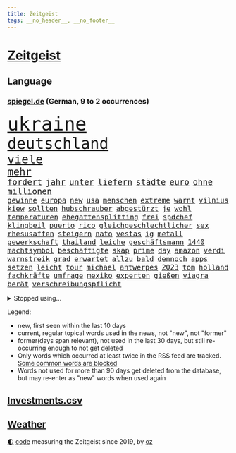 ```yaml
---
title: Zeitgeist
tags: __no_header__, __no_footer__
---
```


# [Zeitgeist](https://oliz.io/zeitgeist/)

## Language

<h3><a href="https://www.spiegel.de" target="_blank">spiegel.de</a> (German, 9 to 2 occurrences)</h3>
<p style="font-family:monospace">
<span style="font-size:32pt"><a href="news_links.html#ukraine" class="current">ukraine</a></span>
<br>
<span style="font-size:26pt"><a href="news_links.html#deutschland" class="current">deutschland</a></span>
<br>
<span style="font-size:20pt"><a href="news_links.html#viele" class="current">viele</a></span>
<br>
<span style="font-size:17pt"><a href="news_links.html#mehr" class="current">mehr</a></span>
<br>
<span style="font-size:14pt"><a href="news_links.html#fordert" class="current">fordert</a></span>
<span style="font-size:14pt"><a href="news_links.html#jahr" class="current">jahr</a></span>
<span style="font-size:14pt"><a href="news_links.html#unter" class="current">unter</a></span>
<span style="font-size:14pt"><a href="news_links.html#liefern" class="current">liefern</a></span>
<span style="font-size:14pt"><a href="news_links.html#städte" class="current">städte</a></span>
<span style="font-size:14pt"><a href="news_links.html#euro" class="current">euro</a></span>
<span style="font-size:14pt"><a href="news_links.html#ohne" class="current">ohne</a></span>
<span style="font-size:14pt"><a href="news_links.html#millionen" class="current">millionen</a></span>
<br>
<span style="font-size:12pt"><a href="news_links.html#gewinne" class="current">gewinne</a></span>
<span style="font-size:12pt"><a href="news_links.html#europa" class="current">europa</a></span>
<span style="font-size:12pt"><a href="news_links.html#new" class="current">new</a></span>
<span style="font-size:12pt"><a href="news_links.html#usa" class="current">usa</a></span>
<span style="font-size:12pt"><a href="news_links.html#menschen" class="current">menschen</a></span>
<span style="font-size:12pt"><a href="news_links.html#extreme" class="current">extreme</a></span>
<span style="font-size:12pt"><a href="news_links.html#warnt" class="current">warnt</a></span>
<span style="font-size:12pt"><a href="news_links.html#vilnius" class="current">vilnius</a></span>
<span style="font-size:12pt"><a href="news_links.html#kiew" class="current">kiew</a></span>
<span style="font-size:12pt"><a href="news_links.html#sollten" class="current">sollten</a></span>
<span style="font-size:12pt"><a href="news_links.html#hubschrauber" class="current">hubschrauber</a></span>
<span style="font-size:12pt"><a href="news_links.html#abgestürzt" class="current">abgestürzt</a></span>
<span style="font-size:12pt"><a href="news_links.html#je" class="current">je</a></span>
<span style="font-size:12pt"><a href="news_links.html#wohl" class="current">wohl</a></span>
<span style="font-size:12pt"><a href="news_links.html#temperaturen" class="current">temperaturen</a></span>
<span style="font-size:12pt"><a href="news_links.html#ehegattensplitting" class="new">ehegattensplitting</a></span>
<span style="font-size:12pt"><a href="news_links.html#frei" class="current">frei</a></span>
<span style="font-size:12pt"><a href="news_links.html#spdchef" class="new">spdchef</a></span>
<span style="font-size:12pt"><a href="news_links.html#klingbeil" class="new">klingbeil</a></span>
<span style="font-size:12pt"><a href="news_links.html#puerto" class="new">puerto</a></span>
<span style="font-size:12pt"><a href="news_links.html#rico" class="current">rico</a></span>
<span style="font-size:12pt"><a href="news_links.html#gleichgeschlechtlicher" class="new">gleichgeschlechtlicher</a></span>
<span style="font-size:12pt"><a href="news_links.html#sex" class="current">sex</a></span>
<span style="font-size:12pt"><a href="news_links.html#rhesusaffen" class="new">rhesusaffen</a></span>
<span style="font-size:12pt"><a href="news_links.html#steigern" class="current">steigern</a></span>
<span style="font-size:12pt"><a href="news_links.html#nato" class="current">nato</a></span>
<span style="font-size:12pt"><a href="news_links.html#vestas" class="new">vestas</a></span>
<span style="font-size:12pt"><a href="news_links.html#ig" class="current">ig</a></span>
<span style="font-size:12pt"><a href="news_links.html#metall" class="current">metall</a></span>
<span style="font-size:12pt"><a href="news_links.html#gewerkschaft" class="current">gewerkschaft</a></span>
<span style="font-size:12pt"><a href="news_links.html#thailand" class="current">thailand</a></span>
<span style="font-size:12pt"><a href="news_links.html#leiche" class="current">leiche</a></span>
<span style="font-size:12pt"><a href="news_links.html#geschäftsmann" class="current">geschäftsmann</a></span>
<span style="font-size:12pt"><a href="news_links.html#1440" class="new">1440</a></span>
<span style="font-size:12pt"><a href="news_links.html#machtsymbol" class="new">machtsymbol</a></span>
<span style="font-size:12pt"><a href="news_links.html#beschäftigte" class="current">beschäftigte</a></span>
<span style="font-size:12pt"><a href="news_links.html#skap" class="new">skap</a></span>
<span style="font-size:12pt"><a href="news_links.html#prime" class="current">prime</a></span>
<span style="font-size:12pt"><a href="news_links.html#day" class="current">day</a></span>
<span style="font-size:12pt"><a href="news_links.html#amazon" class="current">amazon</a></span>
<span style="font-size:12pt"><a href="news_links.html#verdi" class="current">verdi</a></span>
<span style="font-size:12pt"><a href="news_links.html#warnstreik" class="current">warnstreik</a></span>
<span style="font-size:12pt"><a href="news_links.html#grad" class="current">grad</a></span>
<span style="font-size:12pt"><a href="news_links.html#erwartet" class="current">erwartet</a></span>
<span style="font-size:12pt"><a href="news_links.html#allzu" class="current">allzu</a></span>
<span style="font-size:12pt"><a href="news_links.html#bald" class="current">bald</a></span>
<span style="font-size:12pt"><a href="news_links.html#dennoch" class="current">dennoch</a></span>
<span style="font-size:12pt"><a href="news_links.html#apps" class="current">apps</a></span>
<span style="font-size:12pt"><a href="news_links.html#setzen" class="current">setzen</a></span>
<span style="font-size:12pt"><a href="news_links.html#leicht" class="current">leicht</a></span>
<span style="font-size:12pt"><a href="news_links.html#tour" class="current">tour</a></span>
<span style="font-size:12pt"><a href="news_links.html#michael" class="current">michael</a></span>
<span style="font-size:12pt"><a href="news_links.html#antwerpes" class="new">antwerpes</a></span>
<span style="font-size:12pt"><a href="news_links.html#2023" class="current">2023</a></span>
<span style="font-size:12pt"><a href="news_links.html#tom" class="current">tom</a></span>
<span style="font-size:12pt"><a href="news_links.html#holland" class="current">holland</a></span>
<span style="font-size:12pt"><a href="news_links.html#fachkräfte" class="current">fachkräfte</a></span>
<span style="font-size:12pt"><a href="news_links.html#umfrage" class="current">umfrage</a></span>
<span style="font-size:12pt"><a href="news_links.html#mexiko" class="current">mexiko</a></span>
<span style="font-size:12pt"><a href="news_links.html#experten" class="current">experten</a></span>
<span style="font-size:12pt"><a href="news_links.html#gießen" class="current">gießen</a></span>
<span style="font-size:12pt"><a href="news_links.html#viagra" class="new">viagra</a></span>
<span style="font-size:12pt"><a href="news_links.html#berät" class="current">berät</a></span>
<span style="font-size:12pt"><a href="news_links.html#verschreibungspflicht" class="new">verschreibungspflicht</a></span>
</p>
<details>
<summary>Stopped using...</summary>
<p class="former" style="font-size:12pt">
bitte(991) kündigen(991) positiv(991) rasant(991) brutale(990) entlastet(990) fbi(990) rote(990) behandlung(989) daraufhin(989) erholung(989) gesamte(989) märz(989) strafen(989) beweisen(988) einiges(988) führerschein(988) gestohlen(988) hsv(988) müller(988) usregierung(988) eingereicht(987) verschärfen(987) österreichische(987) 33(986) durchsucht(986) klimaneutral(986) manchen(986) mancherorts(986) präsentieren(986) sebastian(986) unabhängigkeit(986) vs(986) englische(985) figur(985) halben(985) richten(985) schicksal(985) geholt(984) kämpfte(984) künftigen(984) premierminister(984) provinz(984) west(984) wettbewerb(984) überwinden(984) bitten(983) dementiert(983) falls(983) frankfurter(983) herbert(983) literatur(983) schauspielerin(983) träumen(983) vorsitzenden(983) wolfgang(983) wählen(983) aufruf(982) botschaften(982) breitet(982) forderungen(982) phase(982) präsidentschaftswahl(982) schnee(982) weltwirtschaft(982) australische(981) tore(981) wochenlang(981) wohnhaus(981) allianz(980) bull(980) fliehen(980) klären(980) red(980) 50000(979) geklärt(979) miteinander(979) passen(979) weltweite(979) hölle(978) kochinstitut(978) kreis(978) vorsprung(978) vorübergehend(978) bilden(977) lüge(977) schien(977) schlimmste(977) anschließend(976) freilassung(976) richtet(976) schnellen(976) dar(975) langen(975) unterstützer(975) distanz(974) beleidigt(973) börse(973) sitzen(973) stadion(973) beschuldigt(972) bezahlen(972) half(972) klimapolitik(972) weite(972) ägypten(972) fit(971) pflicht(970) vorstellen(970) näher(969) patient(969) rettete(969) zurückgegangen(969) bande(968) betrifft(967) kinos(967) spektakuläre(967) februar(966) aufhalten(964) entschuldigung(964) führenden(963) gang(963) sichert(963) auflagen(961) enorme(960) whatsapp(960) training(959) unterschrieben(959) chats(958) museum(958) nasa(958) schießen(958) entscheidet(956) erstochen(955) möglichkeiten(953) kindheit(952) liberalen(942) startup(941) kontert(936) nächstes(932) drohne(931) höheres(887) fotografiert(876) vormarsch(859) notstand(841) medaille(838) strecken(827) happy(824) verlag(793) unfälle(771) lediglich(766) spiegelreporter(749) sammelt(736) veröffentlichung(721) grundsätzlich(715) verbunden(707) superstars(695) fossilen(690) kollision(685) expertin(681) erkrankte(678) analysten(676) nachspielzeit(676) erhofft(671) löschen(671) musks(670) alternative(669) zurückziehen(668) king(658) überraschende(658) gefiel(647) wachsende(646) gleichen(639) boss(634) dokumentiert(633) schränkt(626) minus(625) station(624) demo(623) rauswurf(620) ampelregierung(617) zurückgezogen(612) volksverhetzung(609) spürbar(608) studenten(607) 74(605) euländer(597) versuche(594) gestört(589) nutzung(587) stadtteil(587) gestiegene(581) königreich(580) schärfere(580) zehnjähriger(580) historischer(574) einfacher(571) museen(569) aktivistinnen(567) taucht(566) ärztin(563) aussetzen(557) möchten(553) verkündete(534) influencerin(533) asien(532) kitas(532) krebs(526) kahn(525) ring(525) match(524) spielern(524) royal(512) fehlverhalten(503) flughäfen(501) marc(495) verantwortlichen(495) versagen(491) verspätungen(491) rené(488) stammen(487) abgeschafft(485) 19jährige(483) indischen(477) gefolgt(476) terror(476) abtreibungen(475) baustelle(467) kriegszeiten(464) schmerzen(464) kriegsverbrechen(463) drücken(459) finnische(458) kasse(456) ansturm(443) herrschte(440) arbeitslosigkeit(438) tatverdächtiger(434) haare(432) übergriffen(416) versöhnung(414) abgeschaltet(412) ankara(412) franzosen(411) enkel(409) erfurt(408) jubel(406) rüsten(406) empfohlen(399) computer(397) europaparlament(397) unterlagen(397) wehrte(395) außergewöhnlichen(393) brennende(393) gelobt(393) vereidigt(392) ernannt(391) waggons(391) hadert(388) verheerend(383) panne(382) empfehlungen(380) tempel(380) irgendwann(376) therapien(376) wohnmobil(375) jimmy(373) youtube(373) senegal(372) osnabrück(371) drin(370) gegenwart(369) plädieren(368) finanzen(367) attraktiver(363) energieversorger(361) lena(361) schrumpfen(361) demenz(360) instrument(360) großaufgebot(358) bewusstsein(354) verzeichnet(353) deutsch(352) entfernen(350) islamisten(350) entschuldigen(349) anruf(348) folgten(348) barrikaden(347) usmilitär(347) kontroversen(346) medizinische(346) bemühungen(343) major(341) innenstadt(333) eingestürzt(331) linien(331) seltsam(331) drehten(330) tim(330) haftstrafen(329) schönheitsideale(328) brandt(326) erstaunliche(324) korrekt(324) untergrund(324) zugverkehr(324) farce(323) schlimmeres(323) auszusetzen(319) quatsch(318) schied(318) komplikationen(317) beleidigungen(314) verschärfung(309) grab(307) haken(305) spurensuche(305) bellingham(304) jude(304) stromausfälle(303) verurteilter(303) größeres(302) bauch(297) auseinander(292) benko(292) brisante(292) erzielte(292) granaten(292) zurückkehren(291) angriffskriegs(290) erzeugt(290) skizziert(290) engen(287) kanadischen(287) flüchtlingsunterkunft(286) gratis(286) kriminalität(283) beobachter(278) umgekehrt(277) drohung(276) emissionen(276) bulgarien(275) francisco(275) abermals(274) ausgenutzt(274) einsamkeit(274) indiens(274) kinderpornografie(274) rückblick(274) branchen(272) fa(272) schafften(272) eingriff(270) dokumentieren(269) legendär(269) militärexperte(269) persönlichen(268) spiegelrecherche(268) grenzgebiet(266) nachweisen(266) brutalität(263) asyl(262) floridas(262) nebel(262) gerichtet(261) zitiert(260) überraschte(257) elbphilharmonie(256) männliche(256) dahintersteckt(255) hit(255) wiebke(253) kopftuch(252) parolen(251) stießen(250) leukämie(248) anerkannt(246) ernennt(246) 23jährige(245) gefangenen(245) schwarzer(245) tatortvote(245) chaotische(244) finanzmärkte(244) dichter(243) 49euroticket(241) neuheiten(240) operiert(240) geliebten(239) taucher(239) gary(238) wwf(236) gegessen(233) gewehrt(233) mine(233) sam(233) ausverkauft(231) überzeugte(230) aufsichtsrat(228) spacex(228) journalistenverband(226) gleise(225) gesprengt(224) mächte(223) weltcup(223) umso(221) usfirma(221) düstere(218) renner(218) aufgebaut(217) fieber(217) wirtschaftliche(217) as(216) basf(216) erlebnisse(216) bewirken(215) blockaden(215) serben(215) freiheitsstrafen(213) geheim(213) grenzregion(213) wahlniederlage(212) 14jähriger(211) einstige(211) enttarnt(211) überfahrt(211) berühmteste(210) roland(208) unterbringung(208) ibizaaffäre(206) hill(205) melbourne(204) pence(204) verlorenen(204) güterzug(203) technologien(203) 1991(202) saarlouis(202) abwehr(201) infos(201) vermeldet(201) 47(199) fotograf(199) schiebt(199) organisatoren(198) asiatische(197) familiennewsletter(197) tvmoderatorin(197) satt(196) unterzogen(195) berühmter(194) besitzen(194) geringen(194) check(193) indigene(193) tennisspieler(193) verarbeiten(193) verwandte(193) arbeitsplätze(191) parkplatz(191) berufsaussichten(189) cook(189) what(189) charts(188) darm(187) eroller(187) fachkräften(187) überstanden(187) meinungen(186) terrorisiert(186) tourismus(185) immobilie(184) biontech(183) wiegelt(183) dreier(182) grand(182) schulsystem(182) faschisten(181) barrel(180) unglaublich(180) spender(179) änderung(179) grundlegenden(178) kopiert(178) mexikos(178) pedro(178) verbraucht(178) unicef(176) freigelassen(175) gefälschten(175) umstrittenes(175) benötigte(174) jener(174) verdreifacht(174) stärkeren(173) ladung(171) nachgegeben(171) krankenstand(170) stücke(170) blutige(168) eughurteil(168) guardian(168) liefen(168) luftverschmutzung(168) panzern(168) satellitenbild(168) mehrjährigen(167) überflüssig(167) bibel(165) eroberung(165) rüstet(165) komplizierten(164) normale(164) oberhaupt(164) oppositionspolitiker(163) hilfsorganisation(162) unpünktlich(162) einträge(161) zlatan(161) gestaltet(160) kreativer(160) shows(160) ausbreitung(159) ostküste(158) eingestiegen(157) rivale(157) schwinden(157) selbstverständnis(157) financial(155) grünenchefin(155) ricarda(155) zirkus(155) meistern(154) alcaraz(153) bakterien(153) springer(153) antisemitischer(152) umweltschutz(152) messe(151) office(151) zukommen(151) outfits(150) 270(147) vorgeschmack(147) erkannt(145) krebsdiagnose(145) openai(145) dfl(144) rock(144) zubehör(144) beschleunigt(143) hadern(143) immobilienbesitzer(143) menschlichen(143) gezielte(141) günstigen(141) sätze(141) ingenieur(140) km/h(140) rechtsaußen(140) schleswigholsteins(140) positives(139) wiederzufinden(139) pamela(138) schweres(138) vierteljahrhundert(138) zögern(137) dame(136) erforschen(136) schöner(136) tarifverhandlungen(136) anklagen(135) genre(135) umfassenden(135) auszeichnungen(134) baltikum(133) jubiläum(132) laufbahn(132) rechtfertigen(132) spö(132) gesetzlichen(130) hafencity(130) zutiefst(130) parteispitze(129) republica(129) vizepräsidenten(129) aussetzung(128) zuckerberg(128) bluttat(127) lautstark(127) toll(127) ukrainern(127) unterbinden(126) dammbruch(125) jährt(125) wiederaufnahme(125) asylverfahren(124) mysteriöser(124) robertson(124) influencer(123) oberleitung(123) college(122) leiterin(122) milliardärs(122) hinspiel(121) nachbarschaft(121) sparsamer(121) stil(121) zerschlagung(121) erholt(120) kampfjetlieferungen(120) müttern(120) wassermassen(120) zurückhaltend(120) klum(119) mount(119) fußballliga(118) usaußenministerium(118) zombies(118) beurteilen(117) flugobjekte(117) ham(117) indigenen(117) politikwissenschaftler(117) bedecken(116) bemerkenswerte(116) rendiwagner(116) anschlüsse(115) baldige(115) diäten(115) mangelhafter(115) sicherheitsexpertin(115) verlegen(114) aufschluss(113) grenzschutz(113) kommentare(113) spiegelrecherchen(113) bunker(112) profifußballer(112) sanfter(112) ukrainischem(112) überwachungskameras(112) angestellter(111) arbeitsgericht(111) gala(111) bildungsministerin(110) heidi(110) konkreten(110) weitreichenden(110) ernsten(109) verrat(108) großmächte(107) nützt(107) studiert(107) weitergegeben(107) alassad(106) baschar(106) eure(106) influencerinnen(106) 15jährigen(105) elite(105) south(105) grünenvorsitzende(104) wochenbeginn(104) ankommen(103) eingeräumt(103) hilflos(103) hinweg(103) waters(103) einkaufen(102) grubenunglück(102) fulda(101) suspendierung(101) 101(100) großmacht(100) höcke(100) erinnerungsstücke(99) schulkinder(99) superreichen(99) weltgrößte(99) auszählung(98) axel(98) begangen(98) gestresst(98) werkzeug(98) iea(97) vermischt(97) optionen(96) 55jährige(95) alabama(95) mutterkonzern(95) schalker(95) pokalfinale(94) vergiftung(94) begünstigt(93) ostseepipelines(93) hochamt(92) satellitendaten(92) schieben(92) umzugehen(92) bausparvertrag(91) dnaanalyse(91) horrende(91) nationalisten(91) roller(91) stundenweise(91) aktie(90) dreißigerjahren(90) energieexpertin(90) erfasste(90) kalkül(90) kümmert(90) lübeck(90) strahlt(90) beschreiben(89) from(89) genres(89) konstante(89) linkenikone(89) 35jähriger(88) 39jährige(88) aneinandergeraten(88) badum(88) bahnstrecke(88) durchsuchte(88) kindheitserinnerungen(88) arschloch(87) besorgnis(87) herausgabe(87) pumpt(87) wasserwerfer(87) zeitnah(87) doskozil(86) entwickelte(86) kopfschütteln(86) losgehen(86) pfizer(86) prowestliche(86) betrunkener(85) datenbrille(85) krach(85) neonazis(85) normaler(85) regionale(85) schwimmbecken(85) wiederum(85) arminia(84) aufgeklärt(84) befehle(84) hirnforschung(84) rechtecks(84) regierungssprecher(84) unregelmäßigkeiten(84) unverzüglich(84) usbanken(84) vision(84) ausschreibung(83) aussteigt(83) einwände(83) hitchcock(83) linkspartei(83) minderheitsregierung(83) straftat(83) außergewöhnliche(82) bewertungen(82) leber(82) angeregt(81) erdöl(81) kettenreaktion(81) kompetenzen(81) linksextremen(81) schlagersänger(81) umweltministerium(81) unokinderhilfswerk(81) abhängiger(80) gesten(80) unfassbare(80) wiegen(80) geschwindigkeitsrekord(79) großmanöver(79) letztlich(79) psychiatrischen(79) sackgasse(79) 111(78) brachten(78) fehlern(78) fluggesellschaften(78) fluggäste(78) ibrahimović(78) milizionäre(78) monopol(78) musikbranche(78) paragrafen(78) tätern(78) anwalts(77) astronomie(77) behaupten(77) lobte(77) revolutionär(77) spiegeltalk(77) western(77) ängsten(77) doppelmoral(76) dorsten(76) dringt(76) erzbistums(76) fußballverband(76) jammert(76) milliardengeschäft(76) sultan(76) tiny(76) barça(75) grönemeyer(75) rebelliert(75) umsteigen(75) usbörsenaufsicht(75) zentrales(75) boomt(74) flüssiggasterminals(74) höhenflug(74) list(74) mitmachen(74) modi(74) taiwans(74) haftbefehle(73) kopfverletzungen(73) lockern(73) indopazifik(72) verwickelt(72) vorübergehenden(72) getrennte(71) hexenjagd(71) kontakten(71) maxim(71) pauschales(71) schränkte(71) schwankt(71) späteren(71) tauben(71) torjägerin(71) aggression(70) dreh(70) follower(70) gespalten(70) klos(70) lippen(70) oberhand(70) erdogan(69) fernzüge(69) fotoprojekt(69) kinderärzte(69) präsidentschaftswahlen(69) schwachstelle(69) waage(69) abflug(68) eilantrag(68) kleinflugzeug(68) konrad(68) lautet(68) mittendrin(68) stur(68) twitters(68) ag(67) artemis(67) eisfrei(67) heizwende(67) pragmatismus(67) assange(66) hamill(66) prärie(66) schlafmodus(66) skywalker(66) tickets(66) argumenten(65) aufschwung(65) auszubildende(65) blogger(65) fertigstellung(65) großfamilien(65) antrat(64) aufregend(64) besteigen(64) beweis(64) cnn(64) fußballweltmeister(64) heimatstadt(64) manta(64) pellets(64) til(64) vorpommern(64) wolfsburger(64) zwoter(64) bezwingt(63) erwartete(63) erzkonservative(63) hirnverletzungen(63) linksextremismusprozess(63) oberdorf(63) ruhige(63) schwelt(63) taschenbuch(63) umgekippte(63) werbegesicht(63) überlegungen(63) abgewendet(62) anrufen(62) bachmutfront(62) erneuern(62) samuel(62) ties(62) windige(62) 1945(61) niedrigen(61) schlechtes(61) staatspleite(61) usbehörden(61) boulevardmedien(60) haushaltsbuch(60) hoeneß(60) kolo(60) mailänder(60) moderna(60) muani(60) personalien(60) randal(60) religion(60) übernähme(60) depp(59) forsberg(59) färbt(59) kostümen(59) lebenszeichen(59) mitschnitt(59) sterbende(59) verzehrt(59) enkeltrick(58) golfwelt(58) jobverlust(58) landeten(58) nationalkonservative(58) sprengung(58) auszurichten(57) energieberater(57) motorradfahrer(57) renommierter(57) chaotisch(56) fisch(56) joggers(56) schäfer(56) raketenbeschuss(55) rauchwolken(55) regnen(55) rekordzahl(55) befand(54) eingeschlagen(54) friede(54) schwerwiegenden(54) bauwerk(53) blühen(53) dárdai(53) exbildchefredakteur(53) kanzlei(53) kleinem(53) pál(53) river(53) dir(52) erfuhr(52) erhitzt(52) gemüter(52) großoffensive(52) haufen(52) pfeiler(52) schmerzmittel(52) bots(51) christie(51) diskriminierenden(51) erstem(51) göttlichen(51) klimafragen(51) lokaler(51) nebentätigkeiten(51) protestwelle(51) verzerrt(51) analyst(50) biller(50) eindringlich(50) kiunternehmen(50) riad(50) spottet(50) kannibale(49) mandanten(49) shangfu(49) streikwelle(49) gegnerinnen(48) kleinkinder(48) marge(48) matchbälle(48) nelles(48) tarif(48) imperium(47) abfedern(46) arktis(46) behauptungen(46) belgorod(46) ebene(46) erging(46) girl(46) koffern(46) lebensmittelhersteller(46) lgbtq(46) mantel(46) oberpfalz(46) tvansprache(46) waldbränden(46) einschüchtern(45) lied(45) tieferen(45) türkeiwahl(45) auskommen(44) erstatten(44) gleicher(44) königsfamilie(44) mitarbeitenden(44) plastikmüll(44) statistisches(44) unübersichtlich(44) wasserstand(44) annahm(43) betreibern(43) cumexuntersuchungsausschuss(43) europapokal(43) feine(43) landung(43) starlink(43) wohlwollend(43) 118(42) 5gausbau(42) besiegte(42) energieagentur(42) evakuierung(42) gaye(42) geregelt(42) körperteile(42) mathe(42) uli(42) effizienz(41) geht's(41) österreicher(41) austin(40) florenz(40) kugeln(40) rückeroberung(40) weeknd(40) winkt(40) gleichaltrigen(39) schmutzige(39) science(39) störten(39) europaabgeordnete(38) lückenlose(38) regisseurin(38) staatlicher(38) that(38) uspräsidentschaftswahlen(38) anreize(37) brad(37) branchenangaben(37) durchleuchtet(37) füße(37) jüngerer(37) militante(37) radikalisierung(37) trainings(37) zahn(37) anfertigung(36) coronahilfen(36) einschlugen(36) geldstrafen(36) kundinnen(36) paramilitär(36) aufzuklären(35) ehemals(35) kindesmissbrauchs(35) prognostiziert(35) protassewitsch(35) redbullerfolg(35) stagniert(35) taschenbücher(35) versorger(35) vorgesetzten(35) zwillingstöchter(35) belgrad(34) debattencheck(34) härteren(34) institute(34) macs(34) wertverlust(34) ableger(33) jaber(33) meerjungfrau(33) rundfunkanstalt(33) siebtes(33) strömt(33) unoklimakonferenz(33) weltlage(33) asiens(32) aufwand(32) axelspringerkonzern(32) belastende(32) fünfeinhalb(32) füßen(32) germain(32) hellmann(32) kryptischen(32) spitzenjob(32) verden(32) vermieten(32) auftritte(31) glasner(31) hyperschallrakete(31) kommunalen(31) saint(31) scharfer(31) ausgeharrt(30) coinbase(30) oecd(30) amtskollegin(29) endlosen(29) enttäuschten(29) frodeno(29) klarer(29) kurzfristige(29) monarchen(29) oberster(29) organisationen(29) titelseiten(29) anschlägen(28) bergsteiger(28) brandanschlag(28) erstreckte(28) ficht(28) habeckministerium(28) kunstwerken(28) milliardendefizit(28) seehofer(28) skandieren(28) yeboah(28) flüchtlingszahlen(27) merken(27) nazi(27) wolfsburgerinnen(27) zero(27) absolvieren(26) asylbewerberheim(26) gebietsgewinne(26) koloniales(26) mitregieren(26) rekrutiert(26) umgebaut(26) genauen(25) iv(25) vermeidbar(25) abgeführt(24) euland(24) gauff(24) jüdischer(24) trab(24) abgekommen(23) absetzung(23) asylanträgen(23) beruft(23) finalserie(23) mangelnden(23) motivierte(23) pakt(23) sand(23) unzulässig(23) brachen(22) drehbuchautor(22) everest(22) heinzchristian(22) rängen(22) rätselhafter(22) strache(22) umweltschäden(22) conference(21) fpöchefs(21) gebannt(21) provokant(21) verfassungsbeschwerde(21) zitierte(21) befassen(20) einlage(20) organspende(20) ranken(20) schiffswrack(20) vorsorge(20) anhaltenden(19) ausschließen(19) buhrufe(19) co₂emissionen(19) denkwürdigen(19) evangelikale(19) mitangeklagte(19) niere(19) pfiffe(19) veräußert(19) abfall(18) ausreichen(18) bekanntes(18) bluttaten(18) butler(18) demoralisiert(18) gesundheitsproblemen(18) register(18) atemnot(17) boulevardpresse(17) gefeierte(17) strategisch(17) ufos(17) ankurbeln(16) beschnitten(16) brüste(16) bundesligafinale(16) ford(16) gestrandet(16) harrison(16) ilja(16) regierungsflieger(16) relegation(16) stocken(16) strengen(16) viertklässler(16) erfolgsgeheimnis(15) gerichtssaal(15) herausfinden(15) kampfjetpiloten(15) neugebauer(15) populärsten(15) spitzengehälter(15) stehenden(15) toxisch(15) toxische(15) verwechslung(15) 1973(14) gegners(14) herrn(14) johnsons(14) leidtragenden(14) linksextremisten(14) luftangriffen(14) meistertitel(14) unerwünschte(14) wracks(14) dringender(13) einverstanden(13) entwicklerkonferenz(13) tonnenweise(13) zerschmetterte(13) ökonomischen(13) überfälle(13) liter(12) unschönen(12) anwesend(11) fighters(11) foo(11) klammern(11) millionenschaden(11) quadratmeter(11) unfallort(11) untersuchungskommission(11)
</p>
</details>
<p>Legend:
<ul>
<li><span class="new">new</span>, first seen within the last 10 days</li>
<li><span class="current">current</span>, regular topical words used in the news, not "new", not "former"</li>
<li><span class="former">former(days span relevant)</span>, not used in the last 30 days, but still re-occurring enough to not get deleted</li>
<li>Only words which occurred at least twice in the RSS feed are tracked. <a href="language/filters.py">Some common words are blocked</a></li>
<li>Words not used for more than 90 days get deleted from the database, but may re-enter as "new" words when used again</li>
</ul>
</p>

## [Investments](investments.html)[.csv](investments.csv)

## [Weather](weather.html)

<footer>
<a href="javascript:toggleTheme()" class="nav">🌓</a>
<a href="https://github.com/ooz/zeitgeist">code</a> measuring the Zeitgeist since 2019, by <a href="https://oliz.io">oz</a>
</footer>
